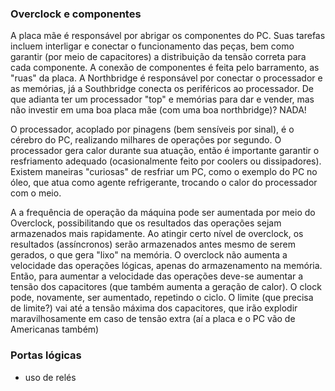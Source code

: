 ### Overclock e componentes
A placa mãe é responsável por abrigar os componentes do PC. Suas tarefas incluem interligar e conectar o funcionamento das peças, bem como garantir (por meio de capacitores) a distribuição da tensão correta para cada componente.
A conexão de componentes é feita pelo barramento, as "ruas" da placa. A Northbridge é responsável por conectar o processador e as memórias, já a Southbridge conecta os periféricos ao processador. De que adianta ter um processador "top" e memórias para dar e vender, mas não investir em uma boa placa mãe (com uma boa northbridge)? NADA!

O processador, acoplado por pinagens (bem sensíveis por sinal), é o cérebro do PC, realizando milhares de operações por segundo. O processador gera calor durante sua atuação, então é importante garantir o resfriamento adequado (ocasionalmente feito por coolers ou dissipadores).
Existem maneiras "curiosas" de resfriar um PC, como o exemplo do PC no óleo, que atua como agente refrigerante, trocando o calor do processador com o meio.

A a frequência de operação da máquina pode ser aumentada por meio do Overclock, possibilitando que os resultados das operações sejam armazenados mais rapidamente.
Ao atingir certo nível de overclock, os resultados (assíncronos) serão armazenados antes mesmo de serem gerados, o que gera "lixo" na memória. 
O overclock não aumenta a velocidade das operações lógicas, apenas do armazenamento na memória. Então, para aumentar a velocidade das operações deve-se aumentar a tensão dos capacitores (que também aumenta a geração de calor). O clock pode, novamente, ser aumentado, repetindo o ciclo. O limite (que precisa de limite?) vai até a tensão máxima dos capacitores, que irão explodir maravilhosamente em caso de tensão extra (aí a placa e o PC vão de Americanas também)

### Portas lógicas 
- uso de relés
